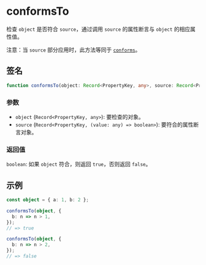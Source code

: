 # conformsTo

检查 `object` 是否符合 `source`，通过调用 `source` 的属性断言与 `object` 的相应属性值。

注意：当 `source` 部分应用时，此方法等同于 [`conforms`](./conforms.md)。

## 签名

```typescript
function conformsTo(object: Record<PropertyKey, any>, source: Record<PropertyKey, (value: any) => boolean>): boolean;
```

### 参数

- `object` (`Record<PropertyKey, any>`): 要检查的对象。
- `source` (`Record<PropertyKey, (value: any) => boolean>`): 要符合的属性断言对象。

### 返回值

`boolean`: 如果 `object` 符合，则返回 `true`，否则返回 `false`。

## 示例

```typescript
const object = { a: 1, b: 2 };

conformsTo(object, {
  b: n => n > 1,
});
// => true

conformsTo(object, {
  b: n => n > 2,
});
// => false
```
